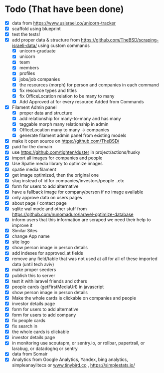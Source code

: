 # Todo (That have been done)

-   [x] data from https://www.usisrael.co/unicorn-tracker
-   [x] scaffold using blueprint
-   [x] test the tests!
-   [x] add proper data & structure from https://github.com/TheBSD/scraping-israeli-data/ using custom commands
    -   [x] unicorn-graduate
    -   [x] unicorn
    -   [x] team
    -   [x] members
    -   [x] profiles
    -   [x] jobs/job companies
    -   [x] the resources (morph) for person and companies in each command
    -   [x] fix resource types and titles
    -   [x] fix OfficeLocation relation to be many to many
    -   [x] Add Approved at for every resource Added from Commands
-   [x] Filament Admin panel
    -   [x] proper data and structure
    -   [x] add relationship for many-to-many and has many
    -   [x] taggable morph many relationship in admin
    -   [x] OfficeLocation many to many -> companies
    -   [x] generate filament admin panel from existing models
-   [x] make it open source on https://github.com/TheBSD/
-   [x] paid for the domain
-   [x] use https://github.com/tighten/duster in project/actions/husky
-   [x] import all images for companies and people
-   [x] Use Spatie media library to optimize images
-   [x] spatie media filament
-   [x] get image optimized, then the original one
-   [x] slug instead of id for companies/investors/people ..etc
-   [x] form for users to add alternative
-   [x] have a fallback image for company/person if no image available
-   [x] only approve data on users pages
-   [x] about page / contact page
-   [x] sqlite wal mode and other stuff from https://github.com/nunomaduro/laravel-optimize-database
-   [x] inform users that this information are scraped we need their help to improve it
-   [x] Similar Sites
-   [x] change App name
-   [x] site logo
-   [x] show person image in person details
-   [x] add indexes for approved_at fields
-   [x] remove any field/table that was not used at all for all of these imported data (until tech aviv)
-   [x] make proper seeders
-   [x] publish this to server
-   [x] test it with laravel friends and others
-   [x] people cards (getFirstMediaUrl) in javascript
-   [x] show person image in person details
-   [x] Make the whole cards is clickable on companies and people
-   [x] investor details page
-   [x] form for users to add alternative
-   [x] form for users to add company
-   [x] fix people cards
-   [x] fix search in
-   [x] the whole cards is clickable
-   [x] investor details page
-   [x] in monitoring use scoutapm, or sentry.io, or rollbar, papertrail, or larabug, or datadoghq or sentry
-   [x] data from Somair
-   [x] Analytics from Google Analytics, Yandex, bing analytics, simpleanaylitecs
        or www.tinybird.co , https://simplestats.io/
